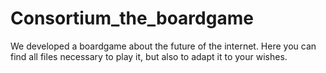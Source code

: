 # Consortium_the_boardgame
We developed a boardgame about the future of the internet. Here you can find all files necessary to play it, but also to adapt it to your wishes.

